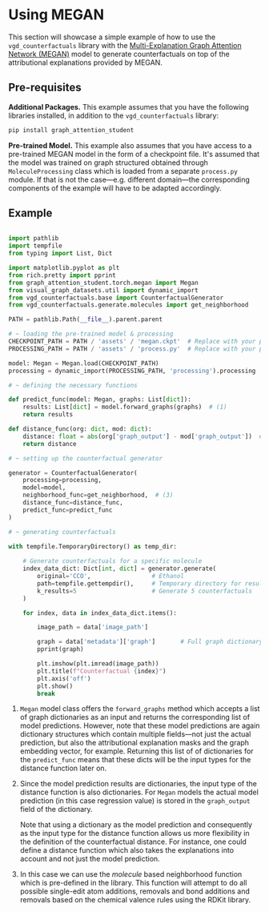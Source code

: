 # Using MEGAN

This section will showcase a simple example of how to use the ``vgd_counterfactuals`` library with the [Multi-Explanation Graph Attention Network (MEGAN)](https://github.com/aimat-lab/graph_attention_student) model to generate counterfactuals on top of the attributional explanations provided by MEGAN.

## Pre-requisites

**Additional Packages.** This example assumes that you have the following libraries installed, in addition to the ``vgd_counterfactuals`` library:

```bash
pip install graph_attention_student
```

**Pre-trained Model.** This example also assumes that you have access to a pre-trained MEGAN model in the form of a checkpoint file. It's assumed that the model was trained on graph structured obtained through ``MoleculeProcessing`` class which is loaded from a separate ``process.py`` module. If that is not the case&mdash;e.g. different domain&mdash;the corresponding components of the example will have to be adapted accordingly.

## Example

```python title="MEGAN Counterfactuals"

import pathlib
import tempfile
from typing import List, Dict

import matplotlib.pyplot as plt
from rich.pretty import pprint
from graph_attention_student.torch.megan import Megan
from visual_graph_datasets.util import dynamic_import
from vgd_counterfactuals.base import CounterfactualGenerator
from vgd_counterfactuals.generate.molecules import get_neighborhood

PATH = pathlib.Path(__file__).parent.parent

# ~ loading the pre-trained model & processing
CHECKPOINT_PATH = PATH / 'assets' / 'megan.ckpt'  # Replace with your path
PROCESSING_PATH = PATH / 'assets' / 'process.py'  # Replace with your path

model: Megan = Megan.load(CHECKPOINT_PATH) 
processing = dynamic_import(PROCESSING_PATH, 'processing').processing

# ~ defining the necessary functions

def predict_func(model: Megan, graphs: List[dict]):
    results: List[dict] = model.forward_graphs(graphs)  # (1)
    return results

def distance_func(org: dict, mod: dict):
    distance: float = abs(org['graph_output'] - mod['graph_output'])  # (2)
    return distance

# ~ setting up the counterfactual generator

generator = CounterfactualGenerator(
    processing=processing,
    model=model,
    neighborhood_func=get_neighborhood,  # (3)
    distance_func=distance_func,
    predict_func=predict_func
)

# ~ generating counterfactuals

with tempfile.TemporaryDirectory() as temp_dir:
    
    # Generate counterfactuals for a specific molecule
    index_data_dict: Dict[int, dict] = generator.generate(
        original='CCO',                 # Ethanol
        path=tempfile.gettempdir(),     # Temporary directory for results
        k_results=5                     # Generate 5 counterfactuals
    )

    for index, data in index_data_dict.items():

        image_path = data['image_path']

        graph = data['metadata']['graph']       # Full graph dictionary
        pprint(graph)

        plt.imshow(plt.imread(image_path))
        plt.title(f"Counterfactual {index}")
        plt.axis('off')
        plt.show()
        break

```

1.  ``Megan`` model class offers the ``forward_graphs`` method which accepts a list of graph 
    dictionaries as an input and returns the corresponding list of model predictions. However, note that these model predictions are again dictionary structures which contain multiple fields&mdash;not just the actual prediction, but also the attributional explanation masks and the graph embedding vector, for example. Returning this list of of dictionaries for the ``predict_func`` means that these dicts will be the input types for the distance function later on.

2.  Since the model prediction results are dictionaries, the input type of the distance function 
    is also dictionaries. For ``Megan`` models the actual model prediction (in this case regression value) is stored in the ``graph_output`` field of the dictionary.

    Note that using a dictionary as the model prediction and consequently as the input type for the distance function allows us more flexibility in the definition of the counterfactual distance. For instance, one could define a distance function which also takes the explanations into account and not just the model prediction.

3.  In this case we can use the *molecule* based neighborhood function which is pre-defined in 
    the library. This function will attempt to do all possible single-edit atom additions, removals and bond additions and removals based on the chemical valence rules using the RDKit library.